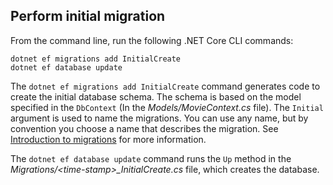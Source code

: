 <a name="cli"></a>
## Perform initial migration

From the command line, run the following .NET Core CLI commands:

```console
dotnet ef migrations add InitialCreate
dotnet ef database update
```

The `dotnet ef migrations add InitialCreate` command generates code to create the initial database schema. The schema is based on the model specified in the `DbContext` (In the *Models/MovieContext.cs* file). The `Initial` argument is used to name the migrations. You can use any name, but by convention you choose a name that describes the migration. See [Introduction to migrations](xref:data/ef-mvc/migrations#introduction-to-migrations) for more information.

The `dotnet ef database update` command runs the `Up` method in the *Migrations/\<time-stamp>_InitialCreate.cs* file, which creates the database.